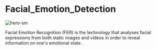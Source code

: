 # Facial_Emotion_Detection

![hero-sm](https://github.com/GowthamRaja-git/Facial_Emotion_Detection/assets/99356838/4c8f3fa7-53be-4634-88f8-9d030864857f)


Facial Emotion Recognition (FER) is the technology that analyses facial expressions from both static images and videos in 
order to reveal information on one's emotional state.


